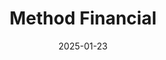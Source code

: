 ---  
layout: startup_page  
title: "Method Financial"  
id: "methodfi.com"  
permalink: "/methodfinancialmethodfi.com01232025/"  
website: "https://methodfi.com"  
funding_round: "Series B"  
funding_amount: "$41.5M"  
investors: "Emergence Capital, avra, Samsung Next, Andreessen Horowitz, Y-Combinator, Ardent Venture Partners"  
about: "Method Financial provides consumer-permissioned financial connectivity, offering real-time, read-write access to liability data with integrated payment rails. It helps lenders and fintechs increase revenue through streamlined customer acquisition, improved underwriting, and increased line utilization. Method's APIs integrate with over 15,000 financial institutions."  
markets: "Fintech, Banking, Financial Services, Lending, Payments"  
hq: "Austin, Texas, United States"  
founded_year: "2019"  
linkedin: "https://www.linkedin.com/company/methodfi"  
twitter: "https://twitter.com/MethodFinancial"  
instagram: ""  
facebook: "https://www.facebook.com/gradjoyapp"  
crunchbase: "https://www.crunchbase.com/organization/method-financial"  
pitchbook: "https://pitchbook.com/profiles/company/268522-57"  

date_display: "23-Jan-2025"  
date: "2025-01-23"

# SEO Optimization  
meta_title: "Method Financial - Series B Funding ($41.5M)"  
meta_description: "Method Financial, Method Financial provides consumer-permissioned financial connectivity, offering real-time, read-write access to liability data with integrated paymen..."  
meta_keywords: "Method Financial, Fintech, Banking, Financial Services, Lending, Payments, Series B funding"  
canonical_url: "https://startup.projectstartups.com/methodfinancialmethodfi.com01232025/"  
---